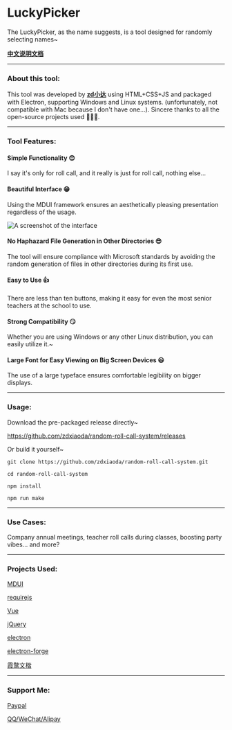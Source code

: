 # LuckyPicker

The LuckyPicker, as the name suggests, is a tool designed for randomly selecting names~

[**中文说明文档**](README_CN.md)

---


### About this tool:

This tool was developed by **[zd小达](https://zhangda.xyz/)** using HTML+CSS+JS and packaged with Electron, supporting Windows and Linux systems. (unfortunately, not compatible with Mac because I don't have one...). Sincere thanks to all the open-source projects used 🧎**🧎**🧎.

---

### Tool Features:

#### Simple Functionality 😊

I say it's only for roll call, and it really is just for roll call, nothing else...

#### Beautiful Interface 😁

Using the MDUI framework ensures an aesthetically pleasing presentation regardless of the usage.

![A screenshot of the interface](https://raw.githubusercontent.com/zdxiaoda/random-roll-call-system/master/src/static/help/homepage.webp)

#### No Haphazard File Generation in Other Directories 😎

The tool will ensure compliance with Microsoft standards by avoiding the random generation of files in other directories during its first use.

#### Easy to Use 👍

There are less than ten buttons, making it easy for even the most senior teachers at the school to use.

#### Strong Compatibility 😏

Whether you are using Windows or any other Linux distribution, you can easily utilize it.~

#### Large Font for Easy Viewing on Big Screen Devices 😃

The use of a large typeface ensures comfortable legibility on bigger displays.

---

### Usage:

Download the pre-packaged release directly~

https://github.com/zdxiaoda/random-roll-call-system/releases

Or build it yourself~

`git clone https://github.com/zdxiaoda/random-roll-call-system.git`

`cd random-roll-call-system`

`npm install`

`npm run make`

---

### Use Cases:

Company annual meetings, teacher roll calls during classes, boosting party vibes... and more?

---

### Projects Used:

[MDUI](https://github.com/zdhxiong/mdui)

[requirejs](https://github.com/requirejs/requirejs/)

[Vue](https://github.com/vuejs/vue)

[jQuery](https://github.com/jquery/jquery)

[electron](https://github.com/electron/electron)

[electron-forge](https://github.com/electron-userland/electron-forge)

[霞鹜文楷](https://github.com/lxgw/LxgwWenKai)

---

### Support Me:

[Paypal](https://paypal.me/zdxiaoda)

[QQ/WeChat/Alipay](https://pay.zhangda.xyz)
